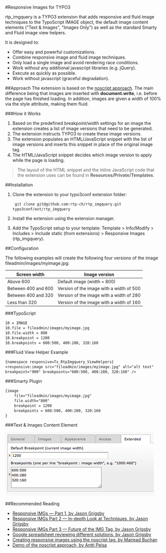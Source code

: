 #Responsive Images for TYPO3

rtp_imgquery is a TYPO3 extension that adds responsive and fluid image techniques to the TypoScript IMAGE object, the default image content elements ("Text & Images", "Images Only") as well as the standard Smarty and Fluid image view helpers.


It is designed to:

* Offer easy and powerful customizations.
* Combine responsive image and fluid image techniques.
* Only load a single image and avoid rendering race conditions.
* Work without any additional javascript libraries (e.g. jQuery).
* Execute as quickly as possible.
* Work without javascript (graceful degradation).

##Approach
The extension is based on the [noscript approach](http://www.cloudfour.com/responsive-imgs-part-2/#toc-anchor-1977-22). The main difference being that images are inserted with **document.write**, i.e. before the page has finished loading. In addition, images are given a width of 100% via the style attribute, making them fluid.

###How it Works
1. Based on the predefined breakpoint/width settings for an image the extension creates a list of image versions that need to be generated.
2. The extension instructs TYPO3 to create these image versions.
3. The extension populates an HTML/JavaScript snippet with the list of image versions and inserts this snippet in place of the original image tag.
4. The HTML/JavaScript snippet decides which image version to apply while the page is loading.

> The layout of the HTML snippet and the inline JavaScript code that the extension uses can be found in **Resources/Private/Templates**.

##Installation
1. Clone the extension to your typo3conf extension folder:

		git clone git@github.com:rtp-ch/rtp_imgquery.git typo3conf/ext/rtp_imgquery

2. Install the extension using the extension manager.
3. Add the TypoScript setup to your template: Template > Info/Modify > Includes > Include static (from extensions) > Responsive Images (rtp_imgquery).

##Configuration

The following examples will create the following four versions of the image fileadmin/images/myimage.jpg:

Screen width  | Image version
--------------|--------------
Above 600 | Default image (width = 800)
Between 400 and 600 | Version of the image with a width of 500
Between 400 and 320 | Version of the image with a width of 280
Less than 320 | Version of the image with a width of 160

###TypoScript

	10 = IMAGE
	10.file = fileadmin/images/myimage.jpg
	10.file.width = 800
	10.breakpoint = 1200
	10.breakpoints = 600:500, 400:280, 320:160

###Fluid View Helper Example

    {namespace responsive=Tx_RtpImgquery_ViewHelpers}
    <responsive:image src="fileadmin/images/myimage.jpg" alt="alt text" breakpoint="900" breakpoints="600:500, 400:280, 320:160" />

###Smarty Plugin

    {image
        file="fileadmin/images/myimage.jpg"
        file.width="800"
        breakpoint = 1200
        breakpoints = 600:500, 400:280, 320:160
    }

###Text & Images Content Element

![*Breakpoint settings for images in content elements*](Documentation/Images/content_element.png)


##Recommended Reading
* [Responsive IMGs — Part 1, by Jason Grigsby](http://www.cloudfour.com/responsive-imgs/)
* [Responsive IMGs Part 2 — In-depth Look at Techniques, by Jason Grigsby](http://www.cloudfour.com/responsive-imgs-part-2/)
* [Responsive IMGs Part 3 — Future of the IMG Tag, by Jason Grigsby](http://www.cloudfour.com/responsive-imgs-part-3-future-of-the-img-tag/)
* [Google spreadsheet reviewing different solutions, by Jason Grigsby](https://docs.google.com/spreadsheet/ccc?key=0AisdYBkuKzZ9dHpzSmd6ZTdhbDdoN21YZ29WRVdlckE&hl=en_US#gid=0)
* [Creating responsive images using the noscript tag, by Mairead Buchan](http://www.headlondon.com/our-thoughts/technology/posts/creating-responsive-images-using-the-noscript-tag)
* [Demo of the noscript approach, by Antti Peisa](http://www.monoliitti.com/images/)
